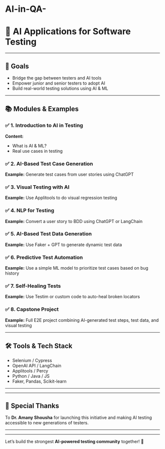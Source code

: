 # AI-in-QA-
# 🤖 AI Applications for Software Testing 



---

## 🧭  Goals
- Bridge the gap between testers and AI tools
- Empower junior and senior testers to adopt AI
- Build real-world testing solutions using AI & ML

---

## 📚  Modules & Examples

### ✅ 1. Introduction to AI in Testing
**Content:**
- What is AI & ML?
- Real use cases in testing



### ✅ 2. AI-Based Test Case Generation
**Example:** Generate test cases from user stories using ChatGPT



### ✅ 3. Visual Testing with AI
**Example:** Use Applitools to do visual regression testing



### ✅ 4. NLP for Testing
**Example:** Convert a user story to BDD using ChatGPT or LangChain



### ✅ 5. AI-Based Test Data Generation
**Example:** Use Faker + GPT to generate dynamic test data



### ✅ 6. Predictive Test Automation
**Example:** Use a simple ML model to prioritize test cases based on bug history



### ✅ 7. Self-Healing Tests
**Example:** Use Testim or custom code to auto-heal broken locators



### ✅ 8. Capstone Project
**Example:** Full E2E project combining AI-generated test steps, test data, and visual testing


---

## 🛠️ Tools & Tech Stack
- Selenium / Cypress
- OpenAI API / LangChain
- Applitools / Percy
- Python / Java / JS
- Faker, Pandas, Scikit-learn

---



---

## 🙌 Special Thanks
To **Dr. Amany Shousha** for launching this initiative and making AI testing accessible to new generations of testers.



---



---

Let’s build the strongest **AI-powered testing community** together! 💪
